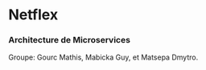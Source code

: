 # Netflex

### Architecture de Microservices

Groupe: Gourc Mathis, Mabicka Guy, et Matsepa Dmytro. 
